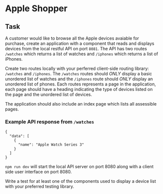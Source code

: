 # Apple Shopper

## Task

A customer would like to browse all the Apple devices avaiable for purchase, create an application with a component that reads and displays devices from the local restful API on port `8081`.
The API has two routes `/watches` which returns a list of watches and `/iphones` which returns a list of iPhones.

Create two routes locally with your perferred client-side routing library: `/watches` and `/iphones`. The `/watches` routes should *ONLY* display a basic unordered list of watches and the `/iphones` route should *ONLY* display an unordered list of phones.
Each routes represents a page in the application, each page should have a heading indicating the type of devices listed on the page and the unordered list of devices.

The application should also include an index page which lists all assessible pages.

### Example API response from `/watches`

```
{
  "data": [
    {
      "name": "Apple Watch Series 3" 
    }
  ]
}
```

`npm run dev` will start the local API server on port 8080 along with a client side user interface on port 8080.


Write a test for at least one of the components used to display a device list with your preferred testing library. 
